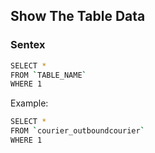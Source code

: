 
## Show The Table Data

### Sentex 

```bash
SELECT * 
FROM `TABLE_NAME` 
WHERE 1
```

Example: 

```bash
SELECT * 
FROM `courier_outboundcourier` 
WHERE 1
```